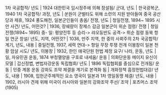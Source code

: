 1차 국공합작/ 년도	| 1924
대한민국 임시정주에 의해 창설됨/ 군대, 년도	| 한국광복군, 1940
1차 국공합작/ 과정, 년도	| 쑨원이 군벌타도 위해 소련의 지원 받아들여 중국 공산당과 제휴, 1924
풍도해전, 일본군인들이 총쏨/ 전쟁, 년도	| 청일전쟁, 1894~ 1895
시안 사건/ 년도, 어떤것?	| 1936, 장쉐량이 장제스 감금
일본군이 위순 점령/ 전쟁	| 청일전쟁(1894~ 1895) 중- 일: 평양전투 등 승리-> 랴오둥반도 공격-> 뤼순 점령
동북 항일 연군 창설/ 년도, 지역, 어떤것?	| 1036, 만주 지역, 한 중의 사회주의
2차 국공합작/ 계기, 년도, 내용	| 중일전쟁, 1937, 세력 연대-> 항일 무장 투쟁 전개
이봉창이 일본 천황 암살 시도/ 년도, 이봉창	| 1932, 한인 애국단원
헌법 제정 요구/ 나라, 운동, 년도	| 일, 자유민권 운동, 1874
부청멸양을 구호로 내세움/ 운동	| 의화단운동
메이지 유신이 모델	| 갑신정볍, 변법자강운동
독립협회/ 년도	| 1896
독립협회를 중심으로 전개됨/ 운동	| 민중 계몽 운동
강화도 조약 체결을 계기로 본격화 됨	| 개화정책
흠정헌법대강/ 년도, 내용	| 1908, 입헌군주제적인 요소
영국이 일본과 1차 영일동맹 체결/ 년도, 내용	| 1902, 러시아 견제 위해
미국이 러시아와 일본의 강화조약 주선/ 조약	| 포츠머스 조약(1905)
